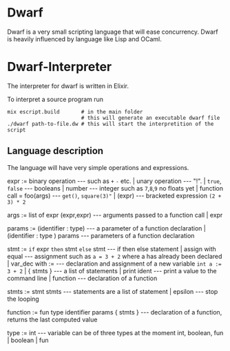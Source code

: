 # Dwarf

Dwarf is a very small scripting language that will ease concurrency.
Dwarf is heavily influenced by language like Lisp and OCaml.

# Dwarf-Interpreter

The interpreter for dwarf is written in Elixir. 

To interpret a source program run 

```
mix escript.build 		# in the main folder
						# this will generate an executable dwarf file
./dwarf path-to-file.dw # this will start the interpretition of the script
```
## Language description

The language will have very simple operations and expressions.

expr :=  binary operation            --- such as `+` `-` etc.
	   | unary operation             --- "!".
	   | `true`, `false`                 --- booleans
	   | number					     --- integer such as `7`,`8`,`9` no floats yet
	   | function call = foo(args)   --- `get()`, `square(3)"`
	   | (expr)                      --- bracketed expression `(2 + 3) * 2`

args := list of expr (expr,expr)     --- arguments passed to a function call
	   | expr

params :=  (identifier : type)          --- a parameter of a function declaration
		 | (identifier : type ) params  --- parameters of a function declaration

stmt :=  `if` expr `then` stmt `else` stmt    --- if then else statement
	   | assign with equal 					  --- assignment such as `a = 3 + 2` where a has already been declared
	   | var_dec with :=                      --- declaration and assignment of a new variable `int a := 3 + 2`
	   | { stmts }							  --- a list of statements
	   | print ident 						  --- print a value to the command line
	   | function                             --- declaration of  a function

stmts :=  stmt stmts                 --- statements are a list of statement
		| epsilon                    --- stop the looping


function := fun type identifier params { stmts }     --- declaration of a function, returns the last computed value 

type :=  int 					   --- variable can be of three types at the moment int, boolean, fun
	   | boolean 
	   | fun

